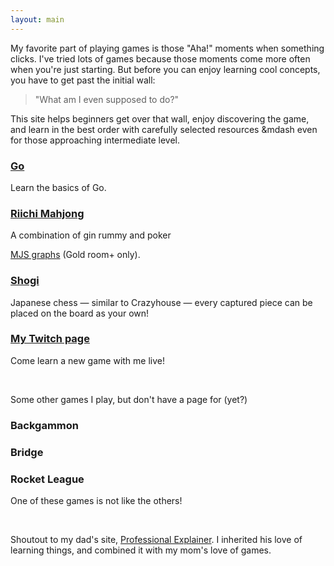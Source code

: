 ```yaml
---
layout: main
---
```


<p>
    My favorite part of playing games is those "Aha!" moments when something clicks. I've tried lots of games because those moments come more
    often when you're just starting. But before you can enjoy learning cool concepts, you have to get past the initial wall:
</p>
<blockquote>"What am I even supposed to do?"</blockquote>
<p>
    This site helps beginners get over that wall, enjoy discovering the game, and learn in the best order with carefully selected resources
    &mdash even for those approaching intermediate level.
</p>
<div class="cards">
  <div class="card">
    <h3><a href="{{ site.url }}/go/intro">Go</a></h3>
    <p>Learn the basics of Go.</p>
  </div>
  <div class="card">
    <h3><a href="{{ site.url }}/mahjong/intro">Riichi Mahjong</a></h3>
    A combination of gin rummy and poker
    <p><a href="{{ site.url }}/mahjong/mjs_stats.html">MJS graphs</a> (Gold room+ only).</p>
  </div>
  <div class="card">
    <h3><a href="{{ site.url }}/shogi/intro">Shogi</a></h3>
    <p>Japanese chess &mdash; similar to Crazyhouse &mdash; every captured piece can be placed on the board as your own!</p>
  </div>
  <div class="card">
    <h3><a href="https://www.twitch.tv/killerducky">My Twitch page</a></h3>
    <p>Come learn a new game with me live!</p>
  </div>
</div>

<br/>

<div>
  <p>Some other games I play, but don't have a page for (yet?)</p>
  <div class="cards">
    <div class="card"><h3>Backgammon</h3></div>
    <div class="card"><h3>Bridge</h3></div>
    <div class="card">
      <h3>Rocket League</h3>
      <p>One of these games is not like the others!</p>
    </div>
  </div>
</div>

<br/>

<div>
  <p>
    Shoutout to my dad's site,
    <a href="https://professionalexplainer.com/pe_main_page.html">Professional Explainer</a>.
    I inherited his love of learning things, and combined it with my mom's love of games.
  </p>
</div>
